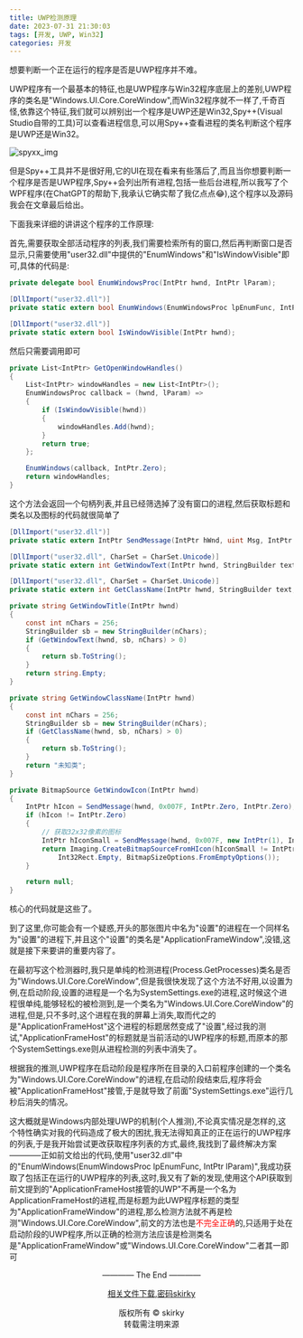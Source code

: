 ```yaml
---
title: UWP检测原理
date: 2023-07-31 21:30:03
tags: [开发, UWP, Win32]
categories: 开发
---
```

想要判断一个正在运行的程序是否是UWP程序并不难。

UWP程序有一个最基本的特征,也是UWP程序与Win32程序底层上的差别,UWP程序的类名是"Windows.UI.Core.CoreWindow",而Win32程序就不一样了,千奇百怪,依靠这个特征,我们就可以辨别出一个程序是UWP还是Win32,Spy++(Visual Studio自带的工具)可以查看进程信息,可以用Spy++查看进程的类名判断这个程序是UWP还是Win32。
  
![spyxx_img](Spyxx_screenhost.png)

但是Spy++工具并不是很好用,它的UI在现在看来有些落后了,而且当你想要判断一个程序是否是UWP程序,Spy++会列出所有进程,包括一些后台进程,所以我写了个WPF程序(在ChatGPT的帮助下,我承认它确实帮了我亿点点😂),这个程序以及源码我会在文章最后给出。

下面我来详细的讲讲这个程序的工作原理:

首先,需要获取全部活动程序的列表,我们需要检索所有的窗口,然后再判断窗口是否显示,只需要使用"user32.dll"中提供的"EnumWindows"和"IsWindowVisible"即可,具体的代码是:

```cs
private delegate bool EnumWindowsProc(IntPtr hwnd, IntPtr lParam);

[DllImport("user32.dll")]
private static extern bool EnumWindows(EnumWindowsProc lpEnumFunc, IntPtr lParam);

[DllImport("user32.dll")]
private static extern bool IsWindowVisible(IntPtr hwnd);
```

然后只需要调用即可<!--more-->

```cs
private List<IntPtr> GetOpenWindowHandles()
{
    List<IntPtr> windowHandles = new List<IntPtr>();
    EnumWindowsProc callback = (hwnd, lParam) =>
    {
        if (IsWindowVisible(hwnd))
        {
            windowHandles.Add(hwnd);
        }
        return true;
    };

    EnumWindows(callback, IntPtr.Zero);
    return windowHandles;
}
```

这个方法会返回一个句柄列表,并且已经筛选掉了没有窗口的进程,然后获取标题和类名以及图标的代码就很简单了

```cs
[DllImport("user32.dll")]
private static extern IntPtr SendMessage(IntPtr hWnd, uint Msg, IntPtr wParam, IntPtr lParam);

[DllImport("user32.dll", CharSet = CharSet.Unicode)]
private static extern int GetWindowText(IntPtr hwnd, StringBuilder text, int count);

[DllImport("user32.dll", CharSet = CharSet.Unicode)]
private static extern int GetClassName(IntPtr hwnd, StringBuilder text, int count);

private string GetWindowTitle(IntPtr hwnd)
{
    const int nChars = 256;
    StringBuilder sb = new StringBuilder(nChars);
    if (GetWindowText(hwnd, sb, nChars) > 0)
    {
        return sb.ToString();
    }
    return string.Empty;
}

private string GetWindowClassName(IntPtr hwnd)
{
    const int nChars = 256;
    StringBuilder sb = new StringBuilder(nChars);
    if (GetClassName(hwnd, sb, nChars) > 0)
    {
        return sb.ToString();
    }
    return "未知类";
}

private BitmapSource GetWindowIcon(IntPtr hwnd)
{
    IntPtr hIcon = SendMessage(hwnd, 0x007F, IntPtr.Zero, IntPtr.Zero);
    if (hIcon != IntPtr.Zero)
    {
        // 获取32x32像素的图标
        IntPtr hIconSmall = SendMessage(hwnd, 0x007F, new IntPtr(1), IntPtr.Zero);
        return Imaging.CreateBitmapSourceFromHIcon(hIconSmall != IntPtr.Zero ? hIconSmall : hIcon,
            Int32Rect.Empty, BitmapSizeOptions.FromEmptyOptions());
    }

    return null;
}
```

核心的代码就是这些了。

到了这里,你可能会有一个疑惑,开头的那张图片中名为"设置"的进程在一个同样名为"设置"的进程下,并且这个"设置"的类名是"ApplicationFrameWindow",没错,这就是接下来要讲的重要内容了。

在最初写这个检测器时,我只是单纯的检测进程(Process.GetProcesses)类名是否为"Windows.UI.Core.CoreWindow",但是我很快发现了这个方法不好用,以设置为例,在启动阶段,设置的进程是一个名为SystemSettings.exe的进程,这时候这个进程很单纯,能够轻松的被检测到,是一个类名为"Windows.UI.Core.CoreWindow"的进程,但是,只不多时,这个进程在我的屏幕上消失,取而代之的是"ApplicationFrameHost"这个进程的标题居然变成了"设置",经过我的测试,"ApplicationFrameHost"的标题就是当前活动的UWP程序的标题,而原本的那个SystemSettings.exe则从进程检测的列表中消失了。

根据我的推测,UWP程序在启动阶段是程序所在目录的入口前程序创建的一个类名为"Windows.UI.Core.CoreWindow"的进程,在启动阶段结束后,程序将会被"ApplicationFrameHost"接管,于是就导致了前面"SystemSettings.exe"运行几秒后消失的情况。

这大概就是Windows内部处理UWP的机制(个人推测),不论真实情况是怎样的,这个特性确实对我的代码造成了极大的困扰,我无法得知真正的正在运行的UWP程序的列表,于是我开始尝试更改获取程序列表的方式,最终,我找到了最终解决方案————正如前文给出的代码,使用"user32.dll"中的"EnumWindows(EnumWindowsProc lpEnumFunc, IntPtr lParam)",我成功获取了包括正在运行的UWP程序的列表,这时,我又有了新的发现,使用这个API获取到前文提到的"ApplicationFrameHost接管的UWP"不再是一个名为ApplicationFrameHost的进程,而是标题为此UWP程序标题的类型为"ApplicationFrameWindow"的进程,那么检测方法就不再是检测"Windows.UI.Core.CoreWindow",前文的方法也是<font color="red">不完全正确</font>的,只适用于处在启动阶段的UWP程序,所以正确的检测方法应该是检测类名是"ApplicationFrameWindow"或"Windows.UI.Core.CoreWindow"二者其一即可

<p style="text-align: center;">
  ———— The End ————
</p>

<p style="text-align: center;">
  <a class="random-link" href="https://wwra.lanzouj.com/b032oceef" target="_blank"
    rel="noopener noreferrer">相关文件下载,密码skirky</a>
</p>

<p style="text-align: center;">
  版权所有 © skirky<br>
  转载需注明来源
</p>